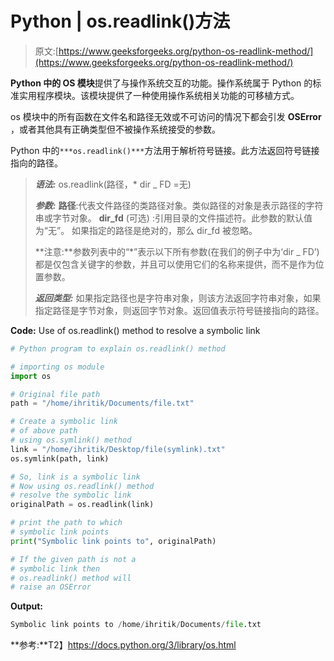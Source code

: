 # Python | os.readlink()方法

> 原文:[https://www.geeksforgeeks.org/python-os-readlink-method/](https://www.geeksforgeeks.org/python-os-readlink-method/)

**Python 中的 OS 模块**提供了与操作系统交互的功能。操作系统属于 Python 的标准实用程序模块。该模块提供了一种使用操作系统相关功能的可移植方式。

os 模块中的所有函数在文件名和路径无效或不可访问的情况下都会引发 **OSError** ，或者其他具有正确类型但不被操作系统接受的参数。

Python 中的`***os.readlink()***`方法用于解析符号链接。此方法返回符号链接指向的路径。

> ***语法:*** os.readlink(路径，* dir _ FD =无)
> 
> ***参数:***
> **路径**:代表文件路径的类路径对象。类似路径的对象是表示路径的字符串或字节对象。
> **dir_fd** (可选) :引用目录的文件描述符。此参数的默认值为“无”。
> 如果指定的路径是绝对的，那么 dir_fd 被忽略。
> 
> **注意:**参数列表中的“*”表示以下所有参数(在我们的例子中为‘dir _ FD’)都是仅包含关键字的参数，并且可以使用它们的名称来提供，而不是作为位置参数。
> 
> ***返回类型:*** 如果指定路径也是字符串对象，则该方法返回字符串对象，如果指定路径是字节对象，则返回字节对象。返回值表示符号链接指向的路径。

**Code:** Use of os.readlink() method to resolve a symbolic link

```py
# Python program to explain os.readlink() method 

# importing os module 
import os

# Original file path
path = "/home/ihritik/Documents/file.txt"

# Create a symbolic link
# of above path 
# using os.symlink() method
link = "/home/ihritik/Desktop/file(symlink).txt"
os.symlink(path, link)

# So, link is a symbolic link
# Now using os.readlink() method
# resolve the symbolic link
originalPath = os.readlink(link)

# print the path to which
# symbolic link points
print("Symbolic link points to", originalPath)

# If the given path is not a
# symbolic link then 
# os.readlink() method will
# raise an OSError
```

**Output:**

```py
Symbolic link points to /home/ihritik/Documents/file.txt

```

**参考:**T2】https://docs.python.org/3/library/os.html